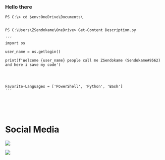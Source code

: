 ### Hello there



```
PS C:\> cd $env:OneDrive\Documents\


PS C:\Users\ZSendokame\OneDrive> Get-Content Description.py

´´´
import os

user_name = os.getlogin()

print(f'Welcome {user_name} people call me ZSendokame (Sendokame#9562) and here i save my code')




Favorite-Languages = ['PowerShell', 'Python', 'Bash']
´´´


```


<br><br>

# Social Media
<a href="https://www.twitch.tv/ZSendokame"><img src="https://img.shields.io/badge/Twitch-ZSendokame-purple"/>

<a href="https://discord.gg/pSUCuvn3wj"><img src="https://img.shields.io/badge/Discord-World%20Hacking-blue"/>
  
